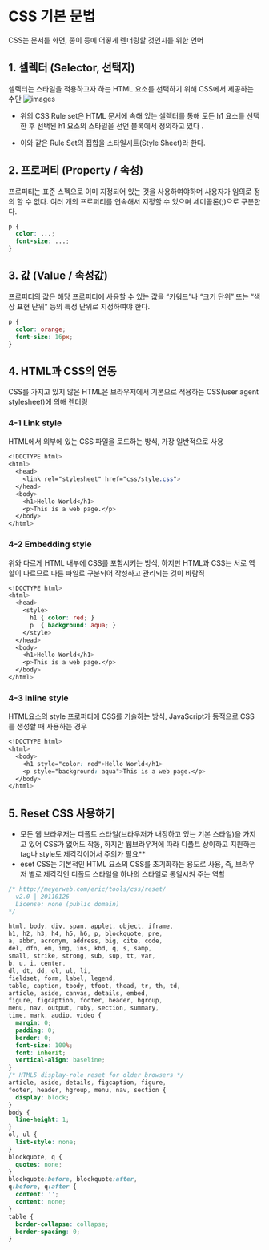 # CSS 기본 문법

CSS는 문서를 화면, 종이 등에 어떻게 렌더링할 것인지를 위한 언어 

## 1. 셀렉터 (Selector, 선택자)
셀렉터는 스타일을 적용하고자 하는 HTML 요소를 선택하기 위해 CSS에서 제공하는 수단
![images](https://poiemaweb.com/img/css-syntax.png)

- 위의 CSS Rule set은 HTML 문서에 속해 있는 셀렉터를 통해 모든 h1 요소를 선택한 후 선택된 h1 요소의 스타일을 선언 블록에서 정의하고 있다
.

- 이와 같은 Rule Set의 집합을 스타일시트(Style Sheet)라 한다.

## 2. 프로퍼티 (Property / 속성)
프로퍼티는 표준 스펙으로 이미 지정되어 있는 것을 사용하여야하며 사용자가 임의로 정의 할 수 없다. 여러 개의 프로퍼티를 연속해서 지정할 수 있으며 세미콜론(;)으로 구분한다.

```css
p {
  color: ...;
  font-size: ...;
}
```

## 3. 값 (Value / 속성값)
프로퍼티의 값은 해당 프로퍼티에 사용할 수 있는 값을 “키워드”나 “크기 단위” 또는 “색상 표현 단위” 등의 특정 단위로 지정하여야 한다.
```css
p {
  color: orange;
  font-size: 16px;
}
```

## 4. HTML과 CSS의 연동
CSS를 가지고 있지 않은 HTML은 브라우저에서 기본으로 적용하는 CSS(user agent stylesheet)에 의해 렌더링

### 4-1 Link style
HTML에서 외부에 있는 CSS 파일을 로드하는 방식, 가장 일반적으로 사용

```css
<!DOCTYPE html>
<html>
  <head>
    <link rel="stylesheet" href="css/style.css">
  </head>
  <body>
    <h1>Hello World</h1>
    <p>This is a web page.</p>
  </body>
</html>
```

### 4-2 Embedding style
위와 다르게 HTML 내부에 CSS를 포함시키는 방식, 하지만 HTML과 CSS는 서로 역할이 다르므로 다른 파일로 구분되어 작성하고 관리되는 것이 바람직
```css
<!DOCTYPE html>
<html>
  <head>
    <style>
      h1 { color: red; }
      p  { background: aqua; }
    </style>
  </head>
  <body>
    <h1>Hello World</h1>
    <p>This is a web page.</p>
  </body>
</html>
```
### 4-3 Inline style
HTML요소의 style 프로퍼티에 CSS를 기술하는 방식, JavaScript가 동적으로 CSS를 생성할 때 사용하는 경우
```css
<!DOCTYPE html>
<html>
  <body>
    <h1 style="color: red">Hello World</h1>
    <p style="background: aqua">This is a web page.</p>
  </body>
</html>
```

## 5. Reset CSS 사용하기
- 모든 웹 브라우저는 디폴트 스타일(브라우저가 내장하고 있는 기본 스타일)을 가지고 있어 CSS가 없어도 작동, 하지만 웹브라우저에 따라 디폴트 상이하고 지원하는 tag나 style도 제각각이어서 주의가 필요**
- eset CSS는 기본적인 HTML 요소의 CSS를 초기화하는 용도로 사용, 즉, 브라우저 별로 제각각인 디폴트 스타일을 하나의 스타일로 통일시켜 주는 역할
```css
/* http://meyerweb.com/eric/tools/css/reset/
  v2.0 | 20110126
  License: none (public domain)
*/

html, body, div, span, applet, object, iframe,
h1, h2, h3, h4, h5, h6, p, blockquote, pre,
a, abbr, acronym, address, big, cite, code,
del, dfn, em, img, ins, kbd, q, s, samp,
small, strike, strong, sub, sup, tt, var,
b, u, i, center,
dl, dt, dd, ol, ul, li,
fieldset, form, label, legend,
table, caption, tbody, tfoot, thead, tr, th, td,
article, aside, canvas, details, embed,
figure, figcaption, footer, header, hgroup,
menu, nav, output, ruby, section, summary,
time, mark, audio, video {
  margin: 0;
  padding: 0;
  border: 0;
  font-size: 100%;
  font: inherit;
  vertical-align: baseline;
}
/* HTML5 display-role reset for older browsers */
article, aside, details, figcaption, figure,
footer, header, hgroup, menu, nav, section {
  display: block;
}
body {
  line-height: 1;
}
ol, ul {
  list-style: none;
}
blockquote, q {
  quotes: none;
}
blockquote:before, blockquote:after,
q:before, q:after {
  content: '';
  content: none;
}
table {
  border-collapse: collapse;
  border-spacing: 0;
}
```
